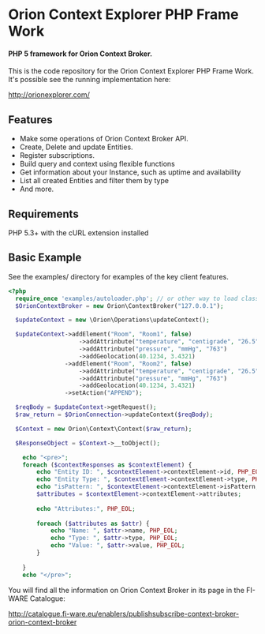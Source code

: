 Orion Context Explorer PHP Frame Work
=============================
#### PHP 5 framework for Orion Context Broker.

This is the code repository for the Orion Context Explorer PHP Frame Work.
It's possible see the running implementation here:

http://orionexplorer.com/

## Features
- Make some operations of Orion Context Broker API.
- Create, Delete and update Entities.
- Register subscriptions.
- Build query and context using flexible functions
-  Get information about your Instance, such as uptime and availability
- List all created Entities and filter them by type
- And more.



## Requirements

PHP 5.3+ with the cURL extension installed



## Basic Example ##
See the examples/ directory for examples of the key client features.
```PHP
<?php
  require_once 'examples/autoloader.php'; // or other way to load classes
  $OrionContextBroker = new Orion\ContextBroker("127.0.0.1");

  $updateContext = new \Orion\Operations\updateContext();

  $updateContext->addElement("Room", "Room1", false)
                    ->addAttrinbute("temperature", "centigrade", "26.5")
                    ->addAttrinbute("pressure", "mmHg", "763")
                    ->addGeolocation(40.1234, 3.4321)
                ->addElement("Room", "Room2", false)
                    ->addAttrinbute("temperature", "centigrade", "26.5")
                    ->addAttrinbute("pressure", "mmHg", "763")
                    ->addGeolocation(40.1234, 3.4321)
                ->setAction("APPEND"); 

  $reqBody = $updateContext->getRequest();
  $raw_return = $OrionConnection->updateContext($reqBody);

  $Context = new Orion\Context\Context($raw_return);

  $ResponseObject = $Context->__toObject();

    echo "<pre>";
    foreach ($contextResponses as $contextElement) {
        echo "Entity ID: ", $contextElement->contextElement->id, PHP_EOL;
        echo "Entity Type: ", $contextElement->contextElement->type, PHP_EOL;
        echo "isPattern: ", $contextElement->contextElement->isPattern, PHP_EOL;
        $attributes = $contextElement->contextElement->attributes;
    
        echo "Attributes:", PHP_EOL;
    
        foreach ($attributes as $attr) {
            echo "Name: ", $attr->name, PHP_EOL;
            echo "Type: ", $attr->type, PHP_EOL;
            echo "Value: ", $attr->value, PHP_EOL;
        }
        
    }
    echo "</pre>";
```


You will find all the information on Orion Context Broker in its page in the FI-WARE Catalogue:

http://catalogue.fi-ware.eu/enablers/publishsubscribe-context-broker-orion-context-broker





